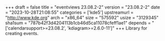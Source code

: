 +++
draft = false
title = "eventviews 23.08.2-2"
version = "23.08.2-2"
date = "2023-10-28T21:08:55"
categories = ['kde5']
upstreamurl = "http://www.kde.org"
arch = "x86_64"
size = "575592"
usize = "3129345"
sha1sum = "787b42f3d4204113b1cb46d5ca11078cfeff1ae1"
depends = "['calendarsupport>=23.08.2', 'kdiagram>=2.6.0-11']"
+++
Library for creating events.
